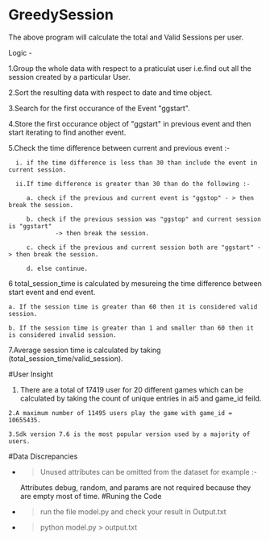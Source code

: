 # GreedySession

The above program will calculate the total and Valid Sessions per user.

Logic - 

1.Group the whole data with respect to a praticulat user i.e.find out all the session created by a particular User.

2.Sort the resulting data with respect to date and time object.

3.Search for the first occurance of the Event "ggstart".

4.Store the first occurance object of "ggstart" in previous event and then start iterating to find another event.

5.Check the time difference between current and previous event :-
  
      i. if the time difference is less than 30 than include the event in current session.
  
      ii.If time difference is greater than 30 than do the following :-
   
         a. check if the previous and current event is "ggstop" - > then break the session.
   
         b. check if the previous session was "ggstop" and current session is "ggstart"
                 -> then break the session.
   
         c. check if the previous and current session both are "ggstart" -> then break the session.
   
         d. else continue.
   
6 total_session_time is calculated by mesureing the time difference between start event and end event.

    a. If the session time is greater than 60 then it is considered valid session.
  
    b. If the session time is greater than 1 and smaller than 60 then it is considered invalid session.
  
7.Average session time is calculated by taking (total_session_time/valid_session).

#User Insight

  1. There are a total of 17419 user for 20 different games which can be calculated by taking the count of unique entries in      ai5 and game_id feild.
  
    2.A maximum number of 11495 users play the game with game_id = 10655435.
  
    3.Sdk version 7.6 is the most popular version used by a majority of users.
  
#Data Discrepancies
  
- >Unused attributes can be omitted from the dataset for example :-
         
     Attributes debug, random, and params are not required because they are empty most of time.
#Runing the Code

- > run the file model.py and check your result in Output.txt

- > python model.py > output.txt
